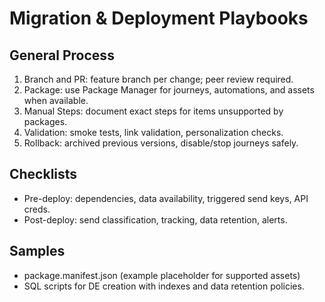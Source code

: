 Migration & Deployment Playbooks
================================

General Process
---------------
1. Branch and PR: feature branch per change; peer review required.
2. Package: use Package Manager for journeys, automations, and assets when available.
3. Manual Steps: document exact steps for items unsupported by packages.
4. Validation: smoke tests, link validation, personalization checks.
5. Rollback: archived previous versions, disable/stop journeys safely.

Checklists
----------
- Pre-deploy: dependencies, data availability, triggered send keys, API creds.
- Post-deploy: send classification, tracking, data retention, alerts.

Samples
-------
- package.manifest.json (example placeholder for supported assets)
- SQL scripts for DE creation with indexes and data retention policies.


